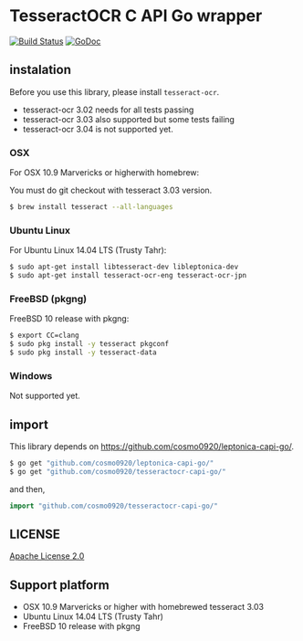 TesseractOCR C API Go wrapper
===

[![Build Status](https://travis-ci.org/cosmo0920/tesseractocr-capi-go.svg?branch=master)](https://travis-ci.org/cosmo0920/tesseractocr-capi-go) [![GoDoc](https://godoc.org/github.com/cosmo0920/tesseractocr-capi-go?status.png)](https://godoc.org/github.com/cosmo0920/tesseractocr-capi-go)

## instalation

Before you use this library, please install `tesseract-ocr`.

* tesseract-ocr 3.02 needs for all tests passing
* tesseract-ocr 3.03 also supported but some tests failing
* tesseract-ocr 3.04 is not supported yet.

### OSX

For OSX 10.9 Marvericks or higherwith homebrew:

You must do git checkout with tesseract 3.03 version.

```bash
$ brew install tesseract --all-languages
```

### Ubuntu Linux

For Ubuntu Linux 14.04 LTS (Trusty Tahr):

```bash
$ sudo apt-get install libtesseract-dev libleptonica-dev
$ sudo apt-get install tesseract-ocr-eng tesseract-ocr-jpn
```

### FreeBSD (pkgng)

FreeBSD 10 release with pkgng:

```bash
$ export CC=clang
$ sudo pkg install -y tesseract pkgconf
$ sudo pkg install -y tesseract-data
```

### Windows

Not supported yet.

## import

This library depends on https://github.com/cosmo0920/leptonica-capi-go/.

```bash
$ go get "github.com/cosmo0920/leptonica-capi-go/"
$ go get "github.com/cosmo0920/tesseractocr-capi-go/"
```

and then,

```go
import "github.com/cosmo0920/tesseractocr-capi-go/"
```

## LICENSE

[Apache License 2.0](LICENSE)

## Support platform

* OSX 10.9 Marvericks or higher with homebrewed tesseract 3.03
* Ubuntu Linux 14.04 LTS (Trusty Tahr)
* FreeBSD 10 release with pkgng
